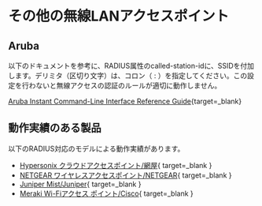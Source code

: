 # その他の無線LANアクセスポイント

## Aruba
以下のドキュメントを参考に、RADIUS属性のcalled-station-idに、SSIDを付加します。デリミタ（区切り文字）は、コロン（ : ）を指定してください。この設定を行わないと無線アクセスの認証のルールが適切に動作しません。

[Aruba Instant Command-Line Interface Reference Guide](https://www.arubanetworks.com/techdocs/Instant_84_WebHelp/Content/instant-cli/wlan-ssid-prof.htm){target=_blank}


## 動作実績のある製品
以下のRADIUS対応のモデルによる動作実績があります。

* [Hypersonix クラウドアクセスポイント/網屋](https://www.amiya.co.jp/hypersonix/spec/){ target=_blank }
* [NETGEAR ワイヤレスアクセスポイント/NETGEAR](https://www.netgear.com/jp/business/wifi/access-points/){ target=_blank }
* [Juniper Mist/Juniper](https://www.juniper.net/jp/ja/products/access-points.html){ target=_blank }
* [Meraki Wi-Fiアクセス ポイント/Cisco](https://meraki.cisco.com/ja-jp/products/wi-fi/models/#tabs){ target=_blank }